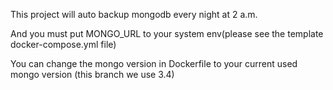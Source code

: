 This project will auto backup mongodb every night at 2 a.m. 

And you must put MONGO_URL to your system env(please see the template docker-compose.yml file)

You can change the mongo version in Dockerfile to your current used mongo version (this branch we use 3.4)
